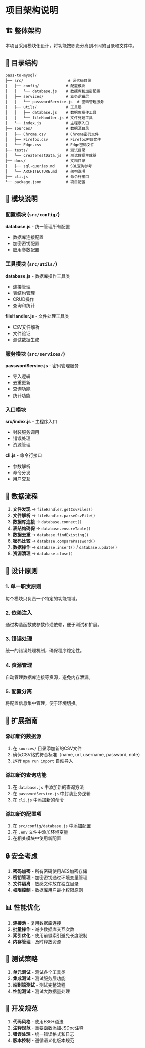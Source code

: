 # 项目架构说明

## 🏗️ 整体架构

本项目采用模块化设计，将功能按职责分离到不同的目录和文件中。

## 📁 目录结构

```
pass-to-mysql/
├── src/                    # 源代码目录
│   ├── config/            # 配置模块
│   │   └── database.js    # 数据库和加密配置
│   ├── services/          # 业务逻辑层
│   │   └── passwordService.js  # 密码管理服务
│   ├── utils/             # 工具层
│   │   ├── database.js    # 数据库操作工具
│   │   └── fileHandler.js # 文件处理工具
│   └── index.js           # 主程序入口
├── sources/               # 数据源目录
│   ├── Chrome.csv         # Chrome密码文件
│   ├── Firefox.csv        # Firefox密码文件
│   └── Edge.csv           # Edge密码文件
├── tests/                 # 测试目录
│   └── createTestData.js  # 测试数据生成器
├── docs/                  # 文档目录
│   ├── sql-queries.md     # SQL查询参考
│   └── ARCHITECTURE.md    # 架构说明
├── cli.js                 # 命令行接口
└── package.json           # 项目配置
```

## 🔧 模块说明

### 配置模块 (`src/config/`)

**database.js** - 统一管理所有配置
- 数据库连接配置
- 加密密钥配置
- 应用参数配置

### 工具模块 (`src/utils/`)

**database.js** - 数据库操作工具类
- 连接管理
- 表结构管理
- CRUD操作
- 查询和统计

**fileHandler.js** - 文件处理工具类
- CSV文件解析
- 文件验证
- 测试数据生成

### 服务模块 (`src/services/`)

**passwordService.js** - 密码管理服务
- 导入逻辑
- 去重更新
- 查询功能
- 统计功能

### 入口模块

**src/index.js** - 主程序入口
- 封装服务调用
- 错误处理
- 资源管理

**cli.js** - 命令行接口
- 参数解析
- 命令分发
- 用户交互

## 🔄 数据流程

1. **文件发现** → `fileHandler.getCsvFiles()`
2. **文件解析** → `fileHandler.parseCsvFile()`
3. **数据库连接** → `database.connect()`
4. **表结构确保** → `database.ensureTable()`
5. **数据去重** → `database.findExisting()`
6. **密码比较** → `database.comparePassword()`
7. **数据操作** → `database.insert()` / `database.update()`
8. **资源清理** → `database.close()`

## 🎯 设计原则

### 1. 单一职责原则
每个模块只负责一个特定的功能领域。

### 2. 依赖注入
通过构造函数或参数传递依赖，便于测试和扩展。

### 3. 错误处理
统一的错误处理机制，确保程序稳定性。

### 4. 资源管理
自动管理数据库连接等资源，避免内存泄漏。

### 5. 配置分离
将配置信息集中管理，便于环境切换。

## 🚀 扩展指南

### 添加新的数据源
1. 在 `sources/` 目录添加新的CSV文件
2. 确保CSV格式符合标准（name, url, username, password, note）
3. 运行 `npm run import` 自动导入

### 添加新的查询功能
1. 在 `database.js` 中添加新的查询方法
2. 在 `passwordService.js` 中封装业务逻辑
3. 在 `cli.js` 中添加新的命令

### 添加新的配置项
1. 在 `src/config/database.js` 中添加配置
2. 在 `.env` 文件中添加环境变量
3. 在相关模块中使用新配置

## 🔒 安全考虑

1. **密码加密** - 所有密码使用AES加密存储
2. **密钥管理** - 加密密钥通过环境变量管理
3. **文件隔离** - 敏感文件放在独立目录
4. **权限控制** - 数据库用户最小权限原则

## 📊 性能优化

1. **连接池** - 复用数据库连接
2. **批量操作** - 减少数据库交互次数
3. **索引优化** - 使用前缀索引避免长度限制
4. **内存管理** - 及时释放资源

## 🧪 测试策略

1. **单元测试** - 测试各个工具类
2. **集成测试** - 测试服务层功能
3. **端到端测试** - 测试完整流程
4. **性能测试** - 测试大数据量处理

## 📝 开发规范

1. **代码风格** - 使用ES6+语法
2. **注释规范** - 重要函数添加JSDoc注释
3. **错误处理** - 统一错误格式和日志
4. **版本控制** - 遵循语义化版本规范
